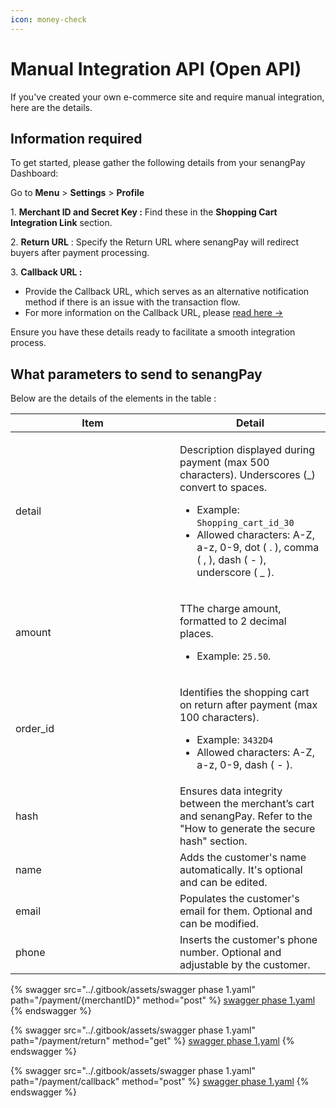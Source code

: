 ```yaml
---
icon: money-check
---
```


# Manual Integration API (Open API)

If you've created your own e-commerce site and require manual integration, here are the details.

## **Information required**&#x20;

To get started, please gather the following details from your senangPay Dashboard:

Go to **Menu** > **Settings** > **Profile**

1\. **Merchant ID and Secret Key :** Find these in the **Shopping Cart Integration Link** section.

2\. **Return URL** : Specify the Return URL where senangPay will redirect buyers after payment   processing.

3\. **Callback URL :**&#x20;

* Provide the Callback URL, which serves as an alternative notification method if there is an issue with the transaction flow.
* For more information on the Callback URL, please [read here ->](https://guide.senangpay.my/callback-url/)



&#x20;

Ensure you have these details ready to facilitate a smooth integration process.



## **What parameters to send to senangPay**

Below are the details of the elements in the table :

<table><thead><tr><th width="247">Item</th><th>Detail</th></tr></thead><tbody><tr><td>detail</td><td><p>Description displayed during payment (max 500 characters). Underscores (_) convert to spaces. </p><ul><li>Example: <code>Shopping_cart_id_30</code></li><li>Allowed characters: A-Z, a-z, 0-9, dot ( . ), comma ( , ), dash ( - ), underscore ( _ ).</li></ul></td></tr><tr><td>amount</td><td><p>TThe charge amount, formatted to 2 decimal places.</p><ul><li>Example: <code>25.50</code>.</li></ul></td></tr><tr><td>order_id</td><td><p>Identifies the shopping cart on return after payment (max 100 characters).</p><ul><li>Example: <code>3432D4</code></li><li>Allowed characters: A-Z, a-z, 0-9, dash ( - ).</li></ul></td></tr><tr><td>hash</td><td>Ensures data integrity between the merchant’s cart and senangPay. Refer to the "How to generate the secure hash" section.</td></tr><tr><td>name</td><td>Adds the customer's name automatically. It's optional and can be edited.</td></tr><tr><td>email</td><td>Populates the customer's email for them. Optional and can be modified.</td></tr><tr><td>phone</td><td>Inserts the customer's phone number. Optional and adjustable by the customer.</td></tr></tbody></table>



{% swagger src="../.gitbook/assets/swagger phase 1.yaml" path="/payment/{merchantID}" method="post" %}
[swagger phase 1.yaml](<../.gitbook/assets/swagger phase 1.yaml>)
{% endswagger %}

{% swagger src="../.gitbook/assets/swagger phase 1.yaml" path="/payment/return" method="get" %}
[swagger phase 1.yaml](<../.gitbook/assets/swagger phase 1.yaml>)
{% endswagger %}

{% swagger src="../.gitbook/assets/swagger phase 1.yaml" path="/payment/callback" method="post" %}
[swagger phase 1.yaml](<../.gitbook/assets/swagger phase 1.yaml>)
{% endswagger %}
